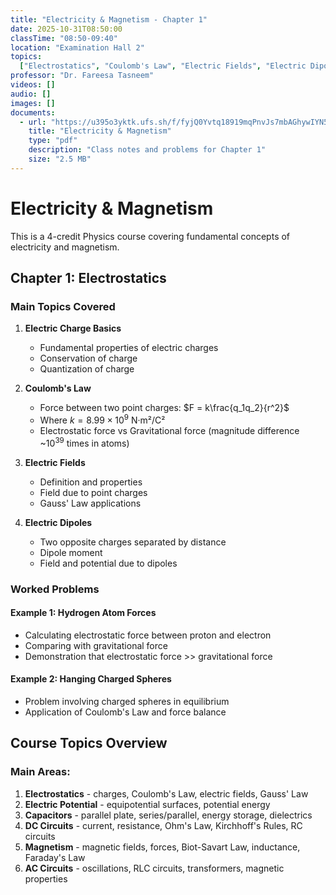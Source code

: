 ```yaml
---
title: "Electricity & Magnetism - Chapter 1"
date: 2025-10-31T08:50:00
classTime: "08:50-09:40"
location: "Examination Hall 2"
topics:
  ["Electrostatics", "Coulomb's Law", "Electric Fields", "Electric Dipoles"]
professor: "Dr. Fareesa Tasneem"
videos: []
audio: []
images: []
documents:
  - url: "https://u395o3yktk.ufs.sh/f/fyjQ0Yvtq18919mqPnvJs7mbAGhywIYN5l3zSouW9iKHe8kP"
    title: "Electricity & Magnetism"
    type: "pdf"
    description: "Class notes and problems for Chapter 1"
    size: "2.5 MB"
---
```


# Electricity & Magnetism

This is a 4-credit Physics course covering fundamental concepts of electricity and magnetism.

## Chapter 1: Electrostatics

### Main Topics Covered

1. **Electric Charge Basics**

   - Fundamental properties of electric charges
   - Conservation of charge
   - Quantization of charge

2. **Coulomb's Law**

   - Force between two point charges: $F = k\frac{q_1q_2}{r^2}$
   - Where $k = 8.99 \times 10^9$ N·m²/C²
   - Electrostatic force vs Gravitational force (magnitude difference ~$10^{39}$ times in atoms)

3. **Electric Fields**

   - Definition and properties
   - Field due to point charges
   - Gauss' Law applications

4. **Electric Dipoles**
   - Two opposite charges separated by distance
   - Dipole moment
   - Field and potential due to dipoles

### Worked Problems

#### Example 1: Hydrogen Atom Forces

- Calculating electrostatic force between proton and electron
- Comparing with gravitational force
- Demonstration that electrostatic force >> gravitational force

#### Example 2: Hanging Charged Spheres

- Problem involving charged spheres in equilibrium
- Application of Coulomb's Law and force balance

## Course Topics Overview

### Main Areas:

1. **Electrostatics** - charges, Coulomb's Law, electric fields, Gauss' Law
2. **Electric Potential** - equipotential surfaces, potential energy
3. **Capacitors** - parallel plate, series/parallel, energy storage, dielectrics
4. **DC Circuits** - current, resistance, Ohm's Law, Kirchhoff's Rules, RC circuits
5. **Magnetism** - magnetic fields, forces, Biot-Savart Law, inductance, Faraday's Law
6. **AC Circuits** - oscillations, RLC circuits, transformers, magnetic properties
